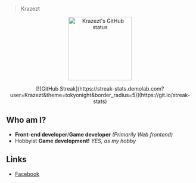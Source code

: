> Krazezt

<p align="center">
 <a href="#"><img src="https://github-readme-stats.vercel.app/api?username=krazezt&theme=tokyonight" alt="Krazezt's GitHub status" height="170px" /></a>
</p>
<p align="center">
 [![GitHub Streak](https://streak-stats.demolab.com?user=Krazezt&theme=tokyonight&border_radius=5)](https://git.io/streak-stats)
</p>

Who am I?
---------
  * **Front-end developer**/**Game developer** *(Primarily Web frontend)*
  * Hobbyist **Game development!** *YES, as my hobby*

Links
-----
  * [Facebook](https://facebook.com/quantd239)
